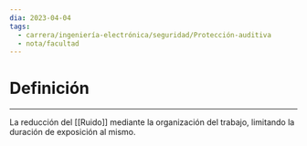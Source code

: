 ```yaml
---
dia: 2023-04-04
tags:
  - carrera/ingeniería-electrónica/seguridad/Protección-auditiva
  - nota/facultad
---
```

# Definición
---
La reducción del [[Ruido]] mediante la organización del trabajo, limitando la duración de exposición al mismo.